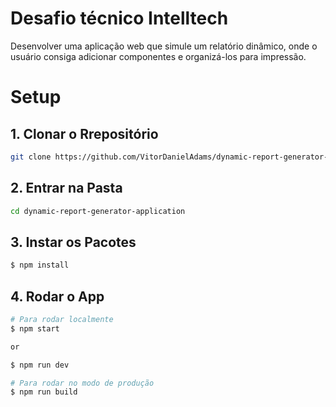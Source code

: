 # Desafio técnico Intelltech

Desenvolver uma aplicação web que simule um relatório dinâmico, onde o 
usuário consiga adicionar componentes e organizá-los para impressão.

# Setup

## 1. Clonar o Rrepositório

```bash
git clone https://github.com/VitorDanielAdams/dynamic-report-generator-application.git
```

## 2. Entrar na Pasta

```bash
cd dynamic-report-generator-application
```
## 3. Instar os Pacotes

```bash
$ npm install
```

## 4. Rodar o App

```bash
# Para rodar localmente
$ npm start

or 

$ npm run dev

# Para rodar no modo de produção
$ npm run build
```
